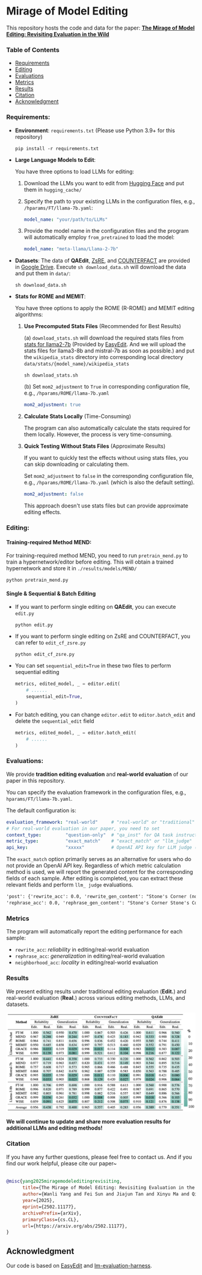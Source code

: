 # Mirage of Model Editing

This repository hosts the code and data for the paper: **[The Mirage of Model Editing: Revisiting Evaluation in the Wild](https://arxiv.org/abs/2502.11177)**

### Table of Contents

- [Requirements](#requirements)
- [Editing](#editing)
- [Evaluations](#evaluations)
- [Metrics](#metrics)
- [Results](#results)
- [Citation](#citation)
- [Acknowledgment](#acknowledgment)

### Requirements:

- **Environment**: `requirements.txt` (Please use Python 3.9+ for this repository)

  ```shell
  pip install -r requirements.txt
  ```

- **Large Language Models to Edit**: 

  You have three options to load LLMs for editing:

  1. Download the LLMs you want to edit from [Hugging Face](https://huggingface.co/) and put them in `hugging_cache/` 

  2. Specify the path to your existing LLMs in the configuration files, e.g.,  `/hparams/FT/llama-7b.yaml`:

     ```yaml
     model_name: "your/path/to/LLMs"
     ```

  3. Provide the model name in the configuration files and the program will automatically employ `from_pretrained` to load the model:

     ```yaml
     model_name: "meta-llama/Llama-2-7b"
     ```

- **Datasets**: The data of **QAEdit**, [ZsRE](https://github.com/nicola-decao/KnowledgeEditor), and [COUNTERFACT](https://rome.baulab.info) are provided in [Google Drive](https://drive.google.com/drive/folders/1w9r7CL_a9k3HiorfSvE-RiShHvvrshoy?usp=drive_link). Execute `sh download_data.sh` will download the data and put them in `data/`:

  ```shell
  sh download_data.sh
  ```

- **Stats for ROME and MEMIT**: 

  You have three options to apply the ROME (R-ROME) and MEMIT editing algorithms:

  1. **Use Precomputed Stats Files** (Recommended for Best Results)

     (a) `download_stats.sh` will download the required stats files from [stats for llama2-7b](https://drive.google.com/drive/folders/1IGt7NNV-OxXqIljjr02_k0dDY50Z5N_E) (Provided by [EasyEdit](https://github.com/zjunlp/EasyEdit). And we will upload the stats files for llama3-8b and mistral-7b as soon as possible.) and put the `wikipedia_stats` directory into corresponding local directory `data/stats/{model_name}/wikipedia_stats`

     ```shell
     sh download_stats.sh
     ```

     (b) Set `mom2_adjustment` to `True` in corresponding configuration file, e.g., `/hparams/ROME/llama-7b.yaml`

     ```yaml
     mom2_adjustment: true
     ```

  2. **Calculate Stats Locally** (Time-Consuming)

     The program can also automatically calculate the stats required for them locally. However, the process is very time-consuming.

  3. **Quick Testing Without Stats Files** (Approximate Results)
  
     If you want to quickly test the effects without using stats files, you can skip downloading or calculating them. 
  
     Set `mom2_adjustment` to `false` in the corresponding configuration file, e.g., `/hparams/ROME/llama-7b.yaml` (which is also the default setting). 
  
     ```yaml
     mom2_adjustment: false
     ```
     
     This approach doesn't use stats files but can provide approximate editing effects.



### Editing:

#### Training-required Method MEND:

For training-required method MEND, you need to run `pretrain_mend.py` to train a hypernetwork/editor before editing. This will obtain a trained hypernetwork and store it in `./results/models/MEND/`

```shell
python pretrain_mend.py
```

#### Single & Sequential & Batch Editing

- If you want to perform single editing on **QAEdit**, you can execute `edit.py`

  ```shell
  python edit.py
  ```

- If you want to perform single editing on ZsRE and COUNTERFACT, you can refer to `edit_cf_zsre.py`

  ```shell
  python edit_cf_zsre.py
  ```

- You can set `sequential_edit=True` in these two files to perform sequential editing

  ```python
  metrics, edited_model, _ = editor.edit(
      # ......
      sequential_edit=True,
  )
  ```

- For batch editing, you can change `editor.edit` to `editor.batch_edit` and delete the `sequential_edit` field

  ```python
  metrics, edited_model, _ = editor.batch_edit(
      # ......
  )
  ```



### Evaluations:

We provide **tradition editing evaluation** and **real-world evaluation** of our paper in this repository.

You can specify the evaluation framework in the configuration files, e.g., `hparams/FT/llama-7b.yaml`.

The default configuration is:

```yaml
evaluation_framework: "real-world"     # "real-world" or "traditional"
# For real-world evaluation in our paper, you need to set
context_type:         "question-only"  # "qa_inst" for QA task instruction; "chat_temp" for chat model; default is question-only
metric_type:          "exact_match"    # "exact_match" or "llm_judge"
api_key:              "xxxxx"          # OpenAI API key for LLM judge (GPT-4o-mini)
```

The `exact_match` option primarily serves as an alternative for users who do not provide an OpenAI API key. Regardless of which metric calculation method is used, we will report the generated content for the corresponding fields of each sample. After editing is completed, you can extract these relevant fields and perform `llm_ judge` evaluations.

```txt
'post': {'rewrite_acc': 0.0, 'rewrite_gen_content': "Stone's Corner (now Unionville) 1 1 1831 1831 Stone's Corner (now Unionville) Original name of Forthton 204", 
'rephrase_acc': 0.0, 'rephrase_gen_content': "Stone's Corner Stone's Corner 1831 1831 12 10 100 "}
```



### Metrics

The program will automatically report the editing performance for each sample:

- `rewrite_acc`: *reliability* in editing/real-world evaluation
- `rephrase_acc`: *generalization* in editing/real-world evaluation
- `neighborhood_acc`: *locality* in editing/real-world evaluation



### Results

We present editing results under traditional editing evaluation (**Edit.**) and real-world evaluation (**Real.**) across various editing methods, LLMs, and datasets.

<img src="./figs/Results.png" alt="image-20250220234018159" style="zoom:50%;" />

**We will continue to update and share more evaluation results for additional LLMs and editing methods!**



### Citation

If you have any further questions, please feel free to contact us. And if you find our work helpful, please cite our paper~

```bibtex

@misc{yang2025miragemodeleditingrevisiting,
      title={The Mirage of Model Editing: Revisiting Evaluation in the Wild}, 
      author={Wanli Yang and Fei Sun and Jiajun Tan and Xinyu Ma and Qi Cao and Dawei Yin and Huawei Shen and Xueqi Cheng},
      year={2025},
      eprint={2502.11177},
      archivePrefix={arXiv},
      primaryClass={cs.CL},
      url={https://arxiv.org/abs/2502.11177}, 
}

```



## Acknowledgment

Our code is based on [EasyEdit](https://github.com/zjunlp/EasyEdit) and [lm-evaluation-harness](https://github.com/EleutherAI/lm-evaluation-harness).